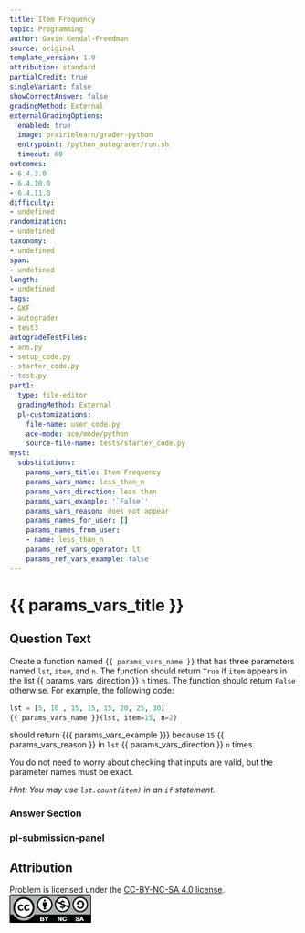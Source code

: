 ```yaml
---
title: Item Frequency
topic: Programming
author: Gavin Kendal-Freedman
source: original
template_version: 1.0
attribution: standard
partialCredit: true
singleVariant: false
showCorrectAnswer: false
gradingMethod: External
externalGradingOptions:
  enabled: true
  image: prairielearn/grader-python
  entrypoint: /python_autograder/run.sh
  timeout: 60
outcomes:
- 6.4.3.0
- 6.4.10.0
- 6.4.11.0
difficulty:
- undefined
randomization:
- undefined
taxonomy:
- undefined
span:
- undefined
length:
- undefined
tags:
- GKF
- autograder
- test3
autogradeTestFiles:
- ans.py
- setup_code.py
- starter_code.py
- test.py
part1:
  type: file-editor
  gradingMethod: External
  pl-customizations:
    file-name: user_code.py
    ace-mode: ace/mode/python
    source-file-name: tests/starter_code.py
myst:
  substitutions:
    params_vars_title: Item Frequency
    params_vars_name: less_than_n
    params_vars_direction: less than
    params_vars_example: '`False`'
    params_vars_reason: does not appear
    params_names_for_user: []
    params_names_from_user:
    - name: less_than_n
    params_ref_vars_operator: lt
    params_ref_vars_example: false
---
```

# {{ params_vars_title }}

## Question Text

Create a function named `{{ params_vars_name }}` that has three parameters named `lst`, `item`, and `n`.
The function should return `True` if `item` appears in the list {{ params_vars_direction }} `n` times.
The function should return `False` otherwise.
For example, the following code:

```python
lst = [5, 10 , 15, 15, 15, 20, 25, 30]
{{ params_vars_name }}(lst, item=15, n=2)
```

should return {{{ params_vars_example }}} because `15` {{ params_vars_reason }} in `lst` {{ params_vars_direction }} `n` times.

You do not need to worry about checking that inputs are valid, but the parameter names must be exact.

*Hint: You may use `lst.count(item)` in an `if` statement.*

### Answer Section

### pl-submission-panel

<pl-external-grader-results></pl-external-grader-results>
<pl-file-preview></pl-file-preview>

## Attribution

Problem is licensed under the [CC-BY-NC-SA 4.0 license](https://creativecommons.org/licenses/by-nc-sa/4.0/).<br> ![The Creative Commons 4.0 license requiring attribution-BY, non-commercial-NC, and share-alike-SA license.](https://raw.githubusercontent.com/firasm/bits/master/by-nc-sa.png)